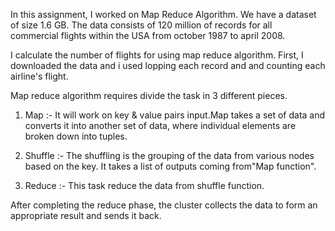 In this assignment, I worked on Map Reduce Algorithm. We have a dataset of size 1.6 GB. The data consists of 120 million of records for all commercial flights within the USA from october 1987 to april 2008.

I calculate the number of flights for using map reduce algorithm. First, I downloaded the data and i used lopping each record and and counting each airline's flight. 

Map reduce algorithm requires divide the task in 3 different pieces.

1. Map :- It will work on key & value pairs input.Map takes a set of data and converts it into another set of data, where individual elements are broken down into tuples.

2. Shuffle :- The shuffling is the grouping of the data from various nodes based on the key. It takes a list of outputs coming from"Map function".

3. Reduce :- This task reduce the data from shuffle function.

After completing the reduce phase, the cluster collects the data to form an appropriate result and sends it back. 
